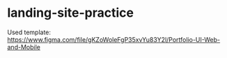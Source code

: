 # landing-site-practice
Used template: https://www.figma.com/file/gKZoWoleFgP35xvYu83Y2l/Portfolio-UI-Web-and-Mobile
